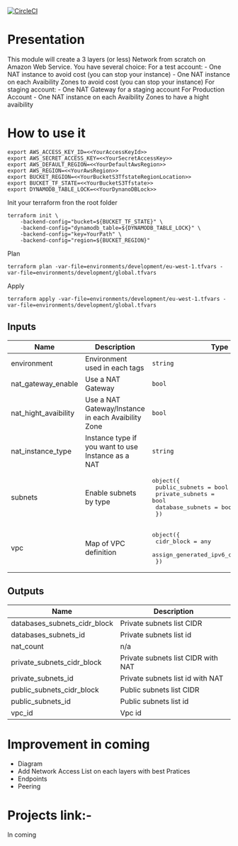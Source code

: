 [![CircleCI](https://circleci.com/gh/JohGirard/aws-tf-vpc/tree/master.svg?style=svg)](https://circleci.com/gh/JohGirard/aws-tf-vpc/tree/master)

# Presentation

This module will create a 3 layers (or less) Network from scratch on Amazon Web Service. 
You have several choice:
    For a test account:
    - One NAT instance to avoid cost (you can stop your instance) 
    - One NAT instance on each Avaibility Zones to avoid cost (you can stop your instance)
    For staging account:
    - One NAT Gateway for a staging account
    For Production Account
    - One NAT instance on each Avaibility Zones to have a hight avaibility

# How to use it

```shell
export AWS_ACCESS_KEY_ID=<<YourAccessKeyId>>
export AWS_SECRET_ACCESS_KEY=<<YourSecretAccessKey>>
export AWS_DEFAULT_REGION=<<YourDefaultAwsRegion>>
export AWS_REGION=<<YourAwsRegion>>
export BUCKET_REGION=<<YourBucketS3TfstateRegionLocation>>
export BUCKET_TF_STATE=<<YourBucketS3Tfstate>>
export DYNAMODB_TABLE_LOCK=<<YourDynanoDBLock>>
```

Init your terraform fron the root folder

```shell
terraform init \
    -backend-config="bucket=${BUCKET_TF_STATE}" \
    -backend-config="dynamodb_table=${DYNAMODB_TABLE_LOCK}" \
    -backend-config="key=YourPath" \
    -backend-config="region=${BUCKET_REGION}"
```

Plan

```shell
terraform plan -var-file=environments/development/eu-west-1.tfvars -var-file=environments/development/global.tfvars
```

Apply

```shell
terraform apply -var-file=environments/development/eu-west-1.tfvars -var-file=environments/development/global.tfvars
```

## Inputs

| Name | Description | Type | Default | Required |
|------|-------------|------|---------|:-----:|
| environment | Environment used in each tags | `string` | `"development"` | no |
| nat\_gateway\_enable | Use a NAT Gateway | `bool` | `false` | no |
| nat\_hight\_avaibility | Use a NAT Gateway/Instance in each Avaibility Zone | `bool` | `false` | no |
| nat\_instance\_type | Instance type if you want to use Instance as a NAT | `string` | `"t2.nano"` | no |
| subnets | Enable subnets by type | <pre>object({<br>    public_subnets   = bool<br>    private_subnets  = bool<br>    database_subnets = bool<br>  })</pre> | <pre>{<br>  "database_subnets": true,<br>  "private_subnets": true,<br>  "public_subnets": true<br>}</pre> | no |
| vpc | Map of VPC definition | <pre>object({<br>    cidr_block                       = any<br>    assign_generated_ipv6_cidr_block = bool<br>  })</pre> | n/a | yes |

## Outputs

| Name | Description |
|------|-------------|
| databases\_subnets\_cidr\_block | Private subnets list CIDR |
| databases\_subnets\_id | Private subnets list id |
| nat\_count | n/a |
| private\_subnets\_cidr\_block | Private subnets list CIDR with NAT |
| private\_subnets\_id | Private subnets list id with NAT |
| public\_subnets\_cidr\_block | Public subnets list CIDR |
| public\_subnets\_id | Public subnets list id |
| vpc\_id | Vpc id |

# Improvement in coming

- Diagram
- Add Network Access List on each layers with best Pratices
- Endpoints
- Peering

# Projects link:-

In coming
